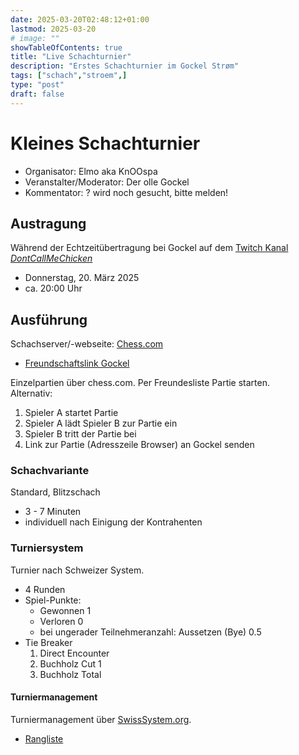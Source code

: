 ```yaml
---
date: 2025-03-20T02:48:12+01:00
lastmod: 2025-03-20
# image: ""
showTableOfContents: true
title: "Live Schachturnier"
description: "Erstes Schachturnier im Gockel Strøm"
tags: ["schach","stroem",]
type: "post"
draft: false
---
```


# Kleines Schachturnier
- Organisator: Elmo aka KnOOspa
- Veranstalter/Moderator: Der olle Gockel
- Kommentator: ? wird noch gesucht, bitte melden!

## Austragung
Während der Echtzeitübertragung bei Gockel auf dem [Twitch Kanal *DontCallMeChicken*](https://www.twitch.tv/dontcallmechicken)
- Donnerstag, 20. März 2025
- ca. 20:00 Uhr


## Ausführung
Schachserver/-webseite: [Chess.com](https://www.chess.com/)
- [Freundschaftslink Gockel](https://link.chess.com/friend/zegRb1)

Einzelpartien über chess.com. Per Freundesliste Partie starten.  
Alternativ:
1. Spieler A startet Partie
2. Spieler A lädt Spieler B zur Partie ein
3. Spieler B tritt der Partie bei
4. Link zur Partie (Adresszeile Browser) an Gockel senden



### Schachvariante
Standard, Blitzschach
- 3 - 7 Minuten
- individuell nach Einigung der Kontrahenten

### Turniersystem
Turnier nach Schweizer System.
- 4 Runden
- Spiel-Punkte:
  - Gewonnen 1
  - Verloren 0
  - bei ungerader Teilnehmeranzahl: Aussetzen (Bye) 0.5
- Tie Breaker
  1. Direct Encounter
  2. Buchholz Cut 1
  3. Buchholz Total


#### Turniermanagement
Turniermanagement über [SwissSystem.org](https://swisssystem.org/).
- [Rangliste](https://swisssystem.org/full-standings/bb17bfec2ff9424d9ceb5be219c91e6d)

